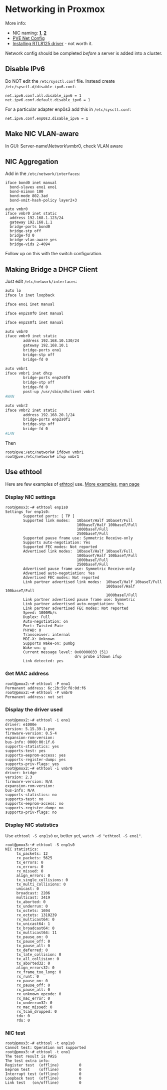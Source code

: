 # Networking in Proxmox

More info:

* NIC naming: [**1**](https://en.wikipedia.org/wiki/Consistent_Network_Device_Naming),
[**2**](https://access.redhat.com/documentation/en-us/red_hat_enterprise_linux/7/html/networking_guide/ch-consistent_network_device_naming#sec-Naming_Schemes_Hierarchy)
* [PVE Net Config](https://pve.proxmox.com/wiki/Network_Configuration)
* [Installing RTL8125 driver](../hardware/network-r8125.html) - not worth it.

Network config should be completed *before* a server is added into a cluster.

## Disable IPv6

Do NOT edit the `/etc/sysctl.conf` file.
Instead create `/etc/sysctl.d/disable-ipv6.conf`:

```
net.ipv6.conf.all.disable_ipv6 = 1
net.ipv6.conf.default.disable_ipv6 = 1
```

For a particular adapter enp0s3 add this in `/etc/sysctl.conf`:

```
net.ipv6.conf.enp0s3.disable_ipv6 = 1
```

## Make NIC VLAN-aware

In GUI: Server-name\Network\vmbr0, check VLAN aware

## NIC Aggregation

Add in the `/etc/network/interfaces`:
```
iface bond0 inet manual
  bond-slaves eno1 eno1
  bond-miimon 100
  bond-mode 802.3ad
  bond-xmit-hash-policy layer2+3

auto vmbr0
iface vmbr0 inet static
  address 192.168.1.123/24
  gateway 192.168.1.1
  bridge-ports bond0
  bridge-stp off
  bridge-fd 0
  bridge-vlan-aware yes
  bridge-vids 2-4094
```

Follow up on this with the switch configuration.

## Making Bridge a DHCP Client

Just edit `/etc/network/interfaces`:

```sh
auto lo
iface lo inet loopback

iface eno1 inet manual

iface enp2s0f0 inet manual

iface enp2s0f1 inet manual

auto vmbr0
iface vmbr0 inet static
        address 192.168.10.130/24
        gateway 192.168.10.1
        bridge-ports eno1
        bridge-stp off
        bridge-fd 0

auto vmbr1
iface vmbr1 inet dhcp
        bridge-ports enp2s0f0
        bridge-stp off
        bridge-fd 0
        post-up /usr/sbin/dhclient vmbr1
#WAN

auto vmbr2
iface vmbr2 inet static
        address 192.168.20.1/24
        bridge-ports enp2s0f1
        bridge-stp off
        bridge-fd 0
#LAN
```

Then

```console
root@pve:/etc/network# ifdown vmbr1
root@pve:/etc/network# ifup vmbr1
```

## Use ethtool

Here are few examples of [ethtool](https://en.wikipedia.org/wiki/Ethtool) use.
[More examples](https://www.thegeekstuff.com/2010/10/ethtool-command/),
[man page](https://linux.die.net/man/8/ethtool)


### Display NIC settings

```console
root@pmox3:~# ethtool enp1s0
Settings for enp1s0:
        Supported ports: [ TP ]
        Supported link modes:   10baseT/Half 10baseT/Full
                                100baseT/Half 100baseT/Full
                                1000baseT/Full
                                2500baseT/Full
        Supported pause frame use: Symmetric Receive-only
        Supports auto-negotiation: Yes
        Supported FEC modes: Not reported
        Advertised link modes:  10baseT/Half 10baseT/Full
                                100baseT/Half 100baseT/Full
                                1000baseT/Full
                                2500baseT/Full
        Advertised pause frame use: Symmetric Receive-only
        Advertised auto-negotiation: Yes
        Advertised FEC modes: Not reported
        Link partner advertised link modes:  10baseT/Half 10baseT/Full
                                             100baseT/Half 100baseT/Full
                                             1000baseT/Full
        Link partner advertised pause frame use: Symmetric
        Link partner advertised auto-negotiation: Yes
        Link partner advertised FEC modes: Not reported
        Speed: 1000Mb/s
        Duplex: Full
        Auto-negotiation: on
        Port: Twisted Pair
        PHYAD: 0
        Transceiver: internal
        MDI-X: Unknown
        Supports Wake-on: pumbg
        Wake-on: g
        Current message level: 0x00000033 (51)
                               drv probe ifdown ifup
        Link detected: yes
```

### Get MAC address
```console
root@pmox2:~# ethtool -P eno1
Permanent address: 6c:2b:59:f8:0d:f6
root@pmox2:~# ethtool -P vmbr0
Permanent address: not set
```

### Display the driver used

```console
root@pmox2:~# ethtool -i eno1
driver: e1000e
version: 5.15.39-1-pve
firmware-version: 0.5-4
expansion-rom-version:
bus-info: 0000:00:1f.6
supports-statistics: yes
supports-test: yes
supports-eeprom-access: yes
supports-register-dump: yes
supports-priv-flags: yes
root@pmox2:~# ethtool -i vmbr0
driver: bridge
version: 2.3
firmware-version: N/A
expansion-rom-version:
bus-info: N/A
supports-statistics: no
supports-test: no
supports-eeprom-access: no
supports-register-dump: no
supports-priv-flags: no
```

### Display NIC statistics

Use `ethtool -S enp1s0` or, better yet,  `watch -d "ethtool -S eno1"`.

```
root@pmox3:~# ethtool -S enp1s0
NIC statistics:
     tx_packets: 12
     rx_packets: 5625
     tx_errors: 0
     rx_errors: 0
     rx_missed: 0
     align_errors: 0
     tx_single_collisions: 0
     tx_multi_collisions: 0
     unicast: 0
     broadcast: 2206
     multicast: 3419
     tx_aborted: 0
     tx_underrun: 0
     tx_octets: 1694
     rx_octets: 1310239
     rx_multicast64: 0
     tx_unicast64: 1
     tx_broadcast64: 0
     tx_multicast64: 11
     tx_pause_on: 0
     tx_pause_off: 0
     tx_pause_all: 0
     tx_deferred: 0
     tx_late_collision: 0
     tx_all_collision: 0
     tx_aborted32: 0
     align_errors32: 0
     rx_frame_too_long: 0
     rx_runt: 0
     rx_pause_on: 0
     rx_pause_off: 0
     rx_pause_all: 0
     rx_unknown_opcode: 0
     rx_mac_error: 0
     tx_underrun32: 0
     rx_mac_missed: 0
     rx_tcam_dropped: 0
     tdu: 0
     rdu: 0
```

### NIC test

```
root@pmox3:~# ethtool -t enp1s0
Cannot test: Operation not supported
root@pmox3:~# ethtool -t eno1
The test result is PASS
The test extra info:
Register test  (offline)         0
Eeprom test    (offline)         0
Interrupt test (offline)         0
Loopback test  (offline)         0
Link test   (on/offline)         0
```
